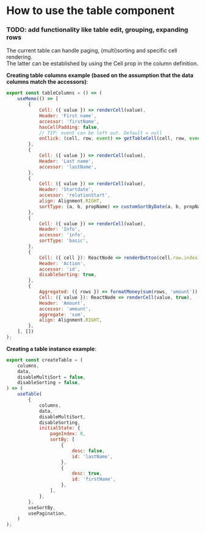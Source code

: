 # How to use the table component
### TODO: add functionality like table edit, grouping, expanding rows

The current table can handle paging, (multi)sorting and specific cell rendering.<br/>
The latter can be established by using the Cell prop in the column definition.

**Creating table columns example (based on the assumption that the data columns match the accessors)**:

```jsx
export const tableColumns = () => (
    useMemo(() => [
        {
            Cell: ({ value }) => renderCell(value),
            Header: 'First name',
            accessor: 'firstName',
            hasCellPadding: false,
            // TIP: event can be left out. Default = null
            onClick: (cell, row, event) => getTableCell(cell, row, event),
        },
        {
            Cell: ({ value }) => renderCell(value),
            Header: 'Last name',
            accessor: 'lastName',
        },
        {
            Cell: ({ value }) => renderCell(value),
            Header: 'Startdate',
            accessor: 'relationStart',
            align: Alignment.RIGHT,
            sortType: (a, b, propName) => customSortByDate(a, b, propName),
        },
        {
            Cell: ({ value }) => renderCell(value),
            Header: 'Info',
            accessor: 'info',
            sortType: 'basic',
        },
        {
            Cell: ({ cell }): ReactNode => renderButton(cell.row.index),
            Header: 'Action',
            accessor: 'id',
            disableSorting: true,
        },
        {
            Aggregated: ({ rows }) => formatMoney(sum(rows, 'amount')),
            Cell: ({ value }): ReactNode => renderCell(value, true),
            Header: 'Amount',
            accessor: 'amount',
            aggregate: 'sum',
            align: Alignment.RIGHT,
        },
    ], [])
);
```

**Creating a table instance example**:

```jsx
export const createTable = (
    columns,
    data,
    disableMultiSort = false,
    disableSorting = false,
) => (
    useTable(
        {
            columns,
            data,
            disableMultiSort,
            disableSorting,
            initialState: {
                pageIndex: 0,
                sortBy: [
                    {
                        desc: false,
                        id: 'lastName',
                    },
                    {
                        desc: true,
                        id: 'firstName',
                    },
                ],
            },
        },
        useSortBy,
        usePagination,
    )
);
```
